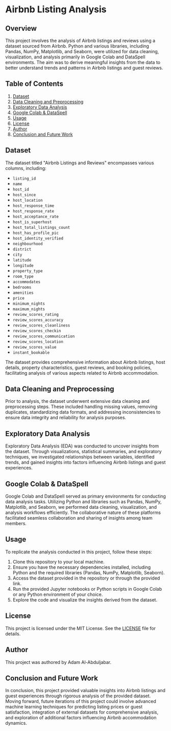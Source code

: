 # Airbnb Listing Analysis

## Overview

This project involves the analysis of Airbnb listings and reviews using a dataset sourced from Airbnb. Python and various libraries, including Pandas, NumPy, Matplotlib, and Seaborn, were utilized for data cleaning, visualization, and analysis primarily in Google Colab and DataSpell environments. The aim was to derive meaningful insights from the data to better understand trends and patterns in Airbnb listings and guest reviews.

## Table of Contents

1. [Dataset](#dataset)
2. [Data Cleaning and Preprocessing](#data-cleaning-and-preprocessing)
3. [Exploratory Data Analysis](#exploratory-data-analysis)
4. [Google Colab & DataSpell](#google-colab--dataspell)
5. [Usage](#usage)
6. [License](#license)
7. [Author](#author)
8. [Conclusion and Future Work](#conclusion-and-future-work)

## Dataset

The dataset titled "Airbnb Listings and Reviews" encompasses various columns, including:

- `listing_id`
- `name`
- `host_id`
- `host_since`
- `host_location`
- `host_response_time`
- `host_response_rate`
- `host_acceptance_rate`
- `host_is_superhost`
- `host_total_listings_count`
- `host_has_profile_pic`
- `host_identity_verified`
- `neighbourhood`
- `district`
- `city`
- `latitude`
- `longitude`
- `property_type`
- `room_type`
- `accommodates`
- `bedrooms`
- `amenities`
- `price`
- `minimum_nights`
- `maximum_nights`
- `review_scores_rating`
- `review_scores_accuracy`
- `review_scores_cleanliness`
- `review_scores_checkin`
- `review_scores_communication`
- `review_scores_location`
- `review_scores_value`
- `instant_bookable`

The dataset provides comprehensive information about Airbnb listings, host details, property characteristics, guest reviews, and booking policies, facilitating analysis of various aspects related to Airbnb accommodation.

## Data Cleaning and Preprocessing

Prior to analysis, the dataset underwent extensive data cleaning and preprocessing steps. These included handling missing values, removing duplicates, standardizing data formats, and addressing inconsistencies to ensure data integrity and reliability for analysis purposes.

## Exploratory Data Analysis

Exploratory Data Analysis (EDA) was conducted to uncover insights from the dataset. Through visualizations, statistical summaries, and exploratory techniques, we investigated relationships between variables, identified trends, and gained insights into factors influencing Airbnb listings and guest experiences.

## Google Colab & DataSpell

Google Colab and DataSpell served as primary environments for conducting data analysis tasks. Utilizing Python and libraries such as Pandas, NumPy, Matplotlib, and Seaborn, we performed data cleaning, visualization, and analysis workflows efficiently. The collaborative nature of these platforms facilitated seamless collaboration and sharing of insights among team members.

## Usage

To replicate the analysis conducted in this project, follow these steps:
1. Clone this repository to your local machine.
2. Ensure you have the necessary dependencies installed, including Python and the required libraries (Pandas, NumPy, Matplotlib, Seaborn).
3. Access the dataset provided in the repository or through the provided link.
4. Run the provided Jupyter notebooks or Python scripts in Google Colab or any Python environment of your choice.
5. Explore the code and visualize the insights derived from the dataset.

## License

This project is licensed under the MIT License. See the [LICENSE](LICENSE) file for details.

## Author

This project was authored by Adam Al-Abduljabar.

## Conclusion and Future Work

In conclusion, this project provided valuable insights into Airbnb listings and guest experiences through rigorous analysis of the provided dataset. Moving forward, future iterations of this project could involve advanced machine learning techniques for predicting listing prices or guest satisfaction, integration of external datasets for comprehensive analysis, and exploration of additional factors influencing Airbnb accommodation dynamics.
